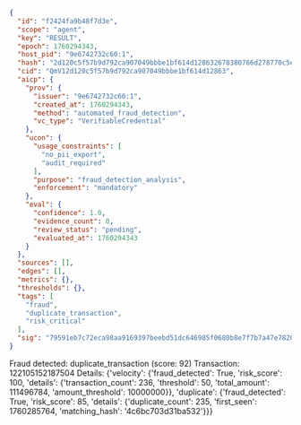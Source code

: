 ```json
{
  "id": "f2424fa9b48f7d3e",
  "scope": "agent",
  "key": "RESULT",
  "epoch": 1760294343,
  "host_pid": "9e6742732c60:1",
  "hash": "2d120c5f57b9d792ca907049bbbe1bf614d128632678380766d278770c5e22b0",
  "cid": "QmV12d120c5f57b9d792ca907049bbbe1bf614d12863",
  "aicp": {
    "prov": {
      "issuer": "9e6742732c60:1",
      "created_at": 1760294343,
      "method": "automated_fraud_detection",
      "vc_type": "VerifiableCredential"
    },
    "ucon": {
      "usage_constraints": [
        "no_pii_export",
        "audit_required"
      ],
      "purpose": "fraud_detection_analysis",
      "enforcement": "mandatory"
    },
    "eval": {
      "confidence": 1.0,
      "evidence_count": 0,
      "review_status": "pending",
      "evaluated_at": 1760294343
    }
  },
  "sources": [],
  "edges": [],
  "metrics": {},
  "thresholds": {},
  "tags": [
    "fraud",
    "duplicate_transaction",
    "risk_critical"
  ],
  "sig": "79591eb7c72eca98aa9169397beebd51dc646985f0680b8e7f7b7a47e7820660"
}
```

Fraud detected: duplicate_transaction (score: 92)
Transaction: 122105152187504
Details: {'velocity': {'fraud_detected': True, 'risk_score': 100, 'details': {'transaction_count': 236, 'threshold': 50, 'total_amount': 111496784, 'amount_threshold': 10000000}}, 'duplicate': {'fraud_detected': True, 'risk_score': 85, 'details': {'duplicate_count': 235, 'first_seen': 1760285764, 'matching_hash': '4c6bc703d31ba532'}}}